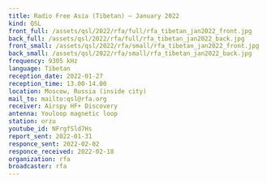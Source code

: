 ```yaml
---
title: Radio Free Asia (Tibetan) — January 2022
kind: QSL
front_full: /assets/qsl/2022/rfa/full/rfa_tibetan_jan2022_front.jpg
back_full: /assets/qsl/2022/rfa/full/rfa_tibetan_jan2022_back.jpg
front_small: /assets/qsl/2022/rfa/small/rfa_tibetan_jan2022_front.jpg
back_small: /assets/qsl/2022/rfa/small/rfa_tibetan_jan2022_back.jpg
frequency: 9305 kHz
language: Tibetan
reception_date: 2022-01-27
reception_time: 13.00-14.00
location: Moscow, Russia (inside city)
mail_to: mailto:qsl@rfa.org
receiver: Airspy HF+ Discovery
antenna: Youloop magnetic loop
station: orzu
youtube_id: NFrgfSld7Hs
report_sent: 2022-01-31
responce_sent: 2022-02-02
responce_received: 2022-02-18
organization: rfa
broadcaster: rfa
---
```

